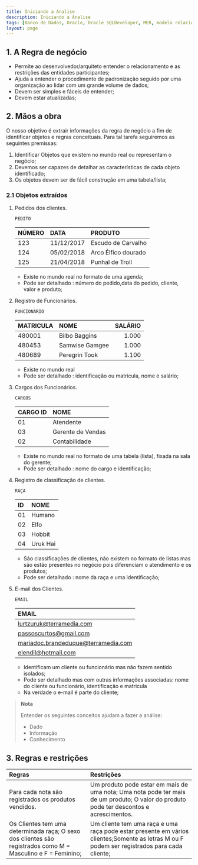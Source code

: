 ```yaml
---
title: Iniciando a Analise
description: Iniciando a Analise
tags: [Banco de Dados, Oracle, Oracle SQLDeveloper, MER, modelo relacional,PostgreSQL]
layout: page
---
```


## 1. A Regra de negócio
- Permite ao desenvolvedor/arquiteto entender o relacionamento e as restrições das entidades participantes;
- Ajuda a entender o procedimento de padronização seguido por uma organização ao lidar com um grande volume de dados;
- Devem ser simples e fáceis de entender;
- Devem estar atualizadas;

## 2. Mãos a obra
O nosso objetivo é extrair informações da regra de negócio a fim de identificar objetos e regras conceituais. Para tal tarefa seguiremos as seguintes premissas:

1. Identificar Objetos que existem no mundo real ou representam o negócio;
1. Devemos ser capazes de detalhar as características de cada objeto identificado;
1. Os objetos devem ser de fácil construção em uma tabela/lista;

### 2.1 Objetos extraídos
1. Pedidos dos clientes.

    `PEDITO`

    |NÚMERO|	DATA|	PRODUTO|
    |:-    |:-     |:-    |
    |123	 |11/12/2017|	Escudo de Carvalho|
    |124	 |05/02/2018|	Arco Élfico dourado|
    |125	 |21/04/2018|	Punhal de Troll|

    - Existe no mundo real no formato de uma agenda;
    - Pode ser detalhado : número do pedido,data do pedido, cliente, valor e produto;

1. Registro de Funcionários.

    `FUNCIONÁRIO`

    | MATRICULA |	NOME          |	SALÁRIO|
    |:-         |:-             |-:      |
    |480001     |	Bilbo Baggins |	1.000   |
    |480453	    |Samwise Gamgee |	1.000   |
    |480689	    |Peregrin Took  |	1.100   |

    - Existe no mundo real
    - Pode ser detalhado : identificação ou matricula, nome e salário;
1. Cargos dos Funcionários.

    `CARGOS`

    |CARGO ID|	NOME|
    |:-      |:-    |
    |01	     |Atendente|
    |03	     |Gerente de Vendas|
    |02	     |Contabilidade|

    - Existe no mundo real no formato de uma tabela (lista), fixada na sala do gerente;
    - Pode ser detalhado : nome do cargo e identificação;

1. Registro de classificação de clientes.

    `RAÇA`

    |ID|NOME  |
    |:-|:-  |
    |01|	Humano|
    |02|	Elfo|
    |03|	Hobbit|
    |04|	Uruk Hai|

    - São classificações de clientes, não existem no formato de listas mas são estão presentes no negócio pois diferenciam o atendimento e os produtos;
    - Pode ser detalhado : nome da raça e uma identificação;
1. E-mail dos Clientes.

    `EMAIL`

    |EMAIL|
    |:-|
    |lurtzuruk@terramedia.com|
    |passoscurtos@gmail.com|
    |mariadoc.brandeduque@terramedia.com|
    |elendil@hotmail.com|

    - Identificam um cliente ou funcionário mas não fazem sentido isolados;
    - Pode ser detalhado mas com outras informações associadas: nome do cliente ou funcionário, identificação e matricula
    - Na verdade o e-mail é parte do cliente;

> **Nota**
>
>Entender os seguintes conceitos ajudam a fazer a análise:
> - Dado
> - Informação
> - Conhecimento

## 3. Regras e restrições
|Regras             |Restrições           |
|:-                 |:-                   |
|Para cada nota são registrados os produtos vendidos.| Um produto pode estar em mais de uma nota; Uma nota pode ter mais de um produto; O valor do produto pode ter descontos e acrescimentos.|
|Os Clientes tem uma determinada raça; O sexo dos clientes são registrados como M = Masculino e F = Feminino;|Um cliente tem uma raça e uma raça pode estar presente em vários clientes;Somente as letras M ou F podem ser registrados para cada cliente;|
